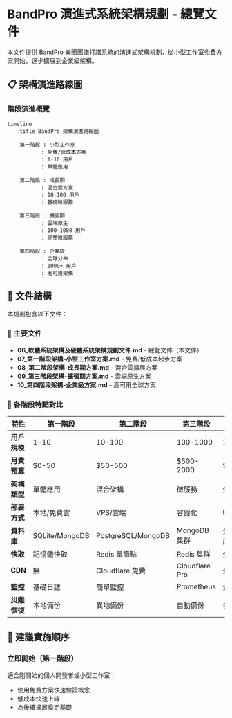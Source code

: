 # BandPro 演進式系統架構規劃 - 總覽文件

本文件提供 BandPro 樂團團譜打譜系統的演進式架構規劃，從小型工作室免費方案開始，逐步擴展到企業級架構。

## 📋 架構演進路線圖

### 階段演進概覽
```mermaid
timeline
    title BandPro 架構演進路線圖
    
    第一階段 : 小型工作室
           : 免費/低成本方案
           : 1-10 用戶
           : 單體應用
    
    第二階段 : 成長期
           : 混合雲方案
           : 10-100 用戶
           : 基礎微服務
    
    第三階段 : 擴張期
           : 雲端原生
           : 100-1000 用戶
           : 完整微服務
    
    第四階段 : 企業級
           : 全球分佈
           : 1000+ 用戶
           : 高可用架構
```

## 📁 文件結構

本規劃包含以下文件：

### 📖 主要文件
- **06_軟體系統架構及硬體系統架構規劃文件.md** - 總覽文件（本文件）
- **07_第一階段架構-小型工作室方案.md** - 免費/低成本起步方案
- **08_第二階段架構-成長期方案.md** - 混合雲擴展方案
- **09_第三階段架構-擴張期方案.md** - 雲端原生方案
- **10_第四階段架構-企業級方案.md** - 高可用全球方案

### 🎯 各階段特點對比

| 特性 | 第一階段 | 第二階段 | 第三階段 | 第四階段 |
|------|----------|----------|----------|----------|
| **用戶規模** | 1-10 | 10-100 | 100-1000 | 1000+ |
| **月費預算** | $0-50 | $50-500 | $500-2000 | $2000+ |
| **架構類型** | 單體應用 | 混合架構 | 微服務 | 分佈式 |
| **部署方式** | 本地/免費雲 | VPS/雲端 | 容器化 | Kubernetes |
| **資料庫** | SQLite/MongoDB | PostgreSQL/MongoDB | MongoDB 集群 | 分佈式資料庫 |
| **快取** | 記憶體快取 | Redis 單節點 | Redis 集群 | 分佈式快取 |
| **CDN** | 無 | Cloudflare 免費 | Cloudflare Pro | 全球 CDN |
| **監控** | 基礎日誌 | 簡單監控 | Prometheus | 企業級監控 |
| **災難恢復** | 本地備份 | 異地備份 | 自動備份 | 多區域備援 |

## 🚀 建議實施順序

### 立即開始（第一階段）
適合剛開始的個人開發者或小型工作室：
- 使用免費方案快速驗證概念
- 低成本快速上線
- 為後續擴展奠定基礎

